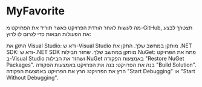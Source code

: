 # MyFavorite
 
מה לעשות לאחר הורדת הפרויקט
כאשר תוריד את הפרויקט מ-GitHub, תצטרך לבצע את הפעולות הבאות כדי לגרום לו לרוץ:

התקן את Visual Studio: ודא ש-Visual Studio מותקן במחשב שלך.
התקן את .NET SDK: ודא ש-.NET SDK מותקן במחשב שלך.
שחזר חבילות NuGet: פתח את הפרויקט ב-Visual Studio ושחזר את חבילות NuGet באמצעות הפקודה "Restore NuGet Packages".
בנה את הפרויקט: בנה את הפרויקט באמצעות הפקודה "Build Solution".
הרץ את הפרויקט: הרץ את הפרויקט באמצעות הפקודה "Start Debugging" או "Start Without Debugging".